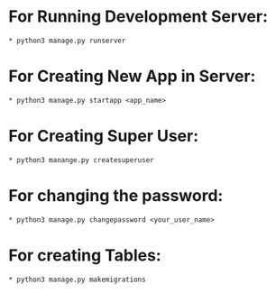 # For Running Development Server:
    * python3 manage.py runserver

# For Creating New App in Server:
    * python3 manage.py startapp <app_name>

# For Creating Super User:
    * python3 manange.py createsuperuser

# For changing the password:
    * python3 manage.py changepassword <your_user_name>

# For creating Tables:
    * python3 manage.py makemigrations



